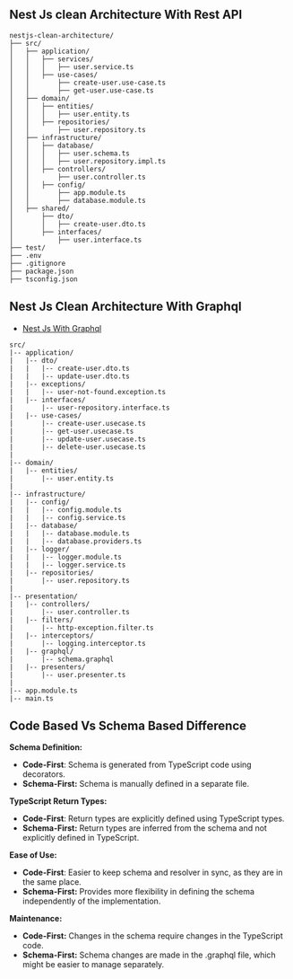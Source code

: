 ## Nest Js clean Architecture With Rest API
```
nestjs-clean-architecture/
├── src/
│   ├── application/
│   │   ├── services/
│   │   │   ├── user.service.ts
│   │   ├── use-cases/
│   │       ├── create-user.use-case.ts
│   │       ├── get-user.use-case.ts
│   ├── domain/
│   │   ├── entities/
│   │   │   ├── user.entity.ts
│   │   ├── repositories/
│   │       ├── user.repository.ts
│   ├── infrastructure/
│   │   ├── database/
│   │   │   ├── user.schema.ts
│   │   │   ├── user.repository.impl.ts
│   │   ├── controllers/
│   │       ├── user.controller.ts
│   │   ├── config/
│   │       ├── app.module.ts
│   │       ├── database.module.ts
│   ├── shared/
│       ├── dto/
│       │   ├── create-user.dto.ts
│       ├── interfaces/
│           ├── user.interface.ts
├── test/
├── .env
├── .gitignore
├── package.json
├── tsconfig.json
```
## Nest Js Clean Architecture With Graphql
- [Nest Js With Graphql](./nest_graphql/)
```
src/
|-- application/
|   |-- dto/
|   |   |-- create-user.dto.ts
|   |   |-- update-user.dto.ts
|   |-- exceptions/
|   |   |-- user-not-found.exception.ts
|   |-- interfaces/
|       |-- user-repository.interface.ts
|   |-- use-cases/
|       |-- create-user.usecase.ts
|       |-- get-user.usecase.ts
|       |-- update-user.usecase.ts
|       |-- delete-user.usecase.ts
|
|-- domain/
|   |-- entities/
|       |-- user.entity.ts
|
|-- infrastructure/
|   |-- config/
|   |   |-- config.module.ts
|   |   |-- config.service.ts
|   |-- database/
|   |   |-- database.module.ts
|   |   |-- database.providers.ts
|   |-- logger/
|   |   |-- logger.module.ts
|   |   |-- logger.service.ts
|   |-- repositories/
|       |-- user.repository.ts
|
|-- presentation/
|   |-- controllers/
|       |-- user.controller.ts
|   |-- filters/
|       |-- http-exception.filter.ts
|   |-- interceptors/
|       |-- logging.interceptor.ts
|   |-- graphql/
|       |-- schema.graphql
|   |-- presenters/
|       |-- user.presenter.ts
|
|-- app.module.ts
|-- main.ts
```
## Code Based Vs Schema Based Difference 

**Schema Definition:**

- **Code-First**: Schema is generated from TypeScript code using decorators.
- **Schema-First:** Schema is manually defined in a separate file.

**TypeScript Return Types:**

- **Code-First**: Return types are explicitly defined using TypeScript types.
- **Schema-First:** Return types are inferred from the schema and not explicitly defined in TypeScript.

**Ease of Use:**

- **Code-First**: Easier to keep schema and resolver in sync, as they are in the same place.
- **Schema-First:** Provides more flexibility in defining the schema independently of the implementation.

**Maintenance:**

- **Code-First:** Changes in the schema require changes in the TypeScript code.
- **Schema-First:** Schema changes are made in the .graphql file, which might be easier to manage separately.
